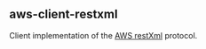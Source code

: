 ## aws-client-restxml
Client implementation of the [AWS restXml](https://smithy.io/2.0/aws/protocols/aws-restxml-protocol.html#aws-restxml-protocol)
protocol.
